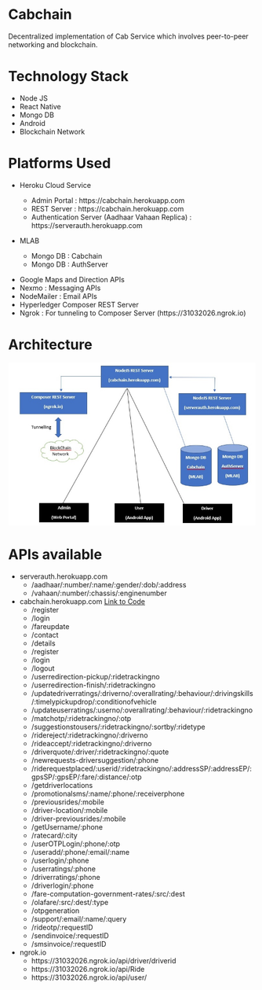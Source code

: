 # Cabchain
Decentralized implementation of Cab Service which involves peer-to-peer networking and blockchain. 

# Technology Stack

<ul>
  <li>Node JS</li>
  <li>React Native</li>
  <li>Mongo DB</li>
  <li>Android</li>
  <li>Blockchain Network</li>
</ul>

# Platforms Used

<ul>
  <li>Heroku Cloud Service<br>
      <p><ul>
        <li
        <li>Admin Portal : https://cabchain.herokuapp.com</li>
        <li>REST Server : https://cabchain.herokuapp.com</li>
        <li>Authentication Server (Aadhaar Vahaan Replica) : https://serverauth.herokuapp.com</li>
      </ul></p>
   </li>
  <li>MLAB<br>
  <p><ul>
      <li>Mongo DB : Cabchain</li>
        <li>Mongo DB : AuthServer</li>
      </ul></p>
  </li>
   <li>Google Maps and Direction APIs</li>
  <li>Nexmo : Messaging APIs</li>
  <li>NodeMailer : Email APIs</li>
   <li>Hyperledger Composer REST Server</li>
   <li>Ngrok : For tunneling to Composer Server (https://31032026.ngrok.io)</li>
</ul>


# Architecture

![architecture](https://github.com/amitabh27/Cabchain/blob/master/images/archi.jpg)

# APIs available 

<ul>
  <li>serverauth.herokuapp.com<br>
    <ul>
      <li>/aadhaar/:number/:name/:gender/:dob/:address</li>
      <li>/vahaan/:number/:chassis/:enginenumber</li>
    </ul>
  </li>
  <li>cabchain.herokuapp.com  <a href="https://github.com/amitabh27/Cabchain/blob/master/cabchain-NodeJS-REST-Server/routes/users.js">Link to Code</a><br>
    <ul>
      <li>/register</li>
      <li>/login</li>
      <li>/fareupdate</li>
      <li>/contact</li>
      <li>/details</li>
      <li>/register</li>
      <li>/login</li>
      <li>/logout</li>
      <li>/userredirection-pickup/:ridetrackingno</li>
      <li>/userredirection-finish/:ridetrackingno</li>
      <li>/updatedriverratings/:driverno/:overallrating/:behaviour/:drivingskills/:timelypickupdrop/:conditionofvehicle</li>
      <li>/updateuserratings/:userno/:overallrating/:behaviour/:ridetrackingno</li>
      <li>/matchotp/:ridetrackingno/:otp</li>
      <li>/suggestionstousers/:ridetrackingno/:sortby/:ridetype</li>
      <li>/ridereject/:ridetrackingno/:driverno</li>
       <li>/rideaccept/:ridetrackingno/:driverno</li>
       <li>/driverquote/:driver/:ridetrackingno/:quote</li>
       <li>/newrequests-driversuggestion/:phone</li>
       <li>/riderequestplaced/:userid/:ridetrackingno/:addressSP/:addressEP/:gpsSP/:gpsEP/:fare/:distance/:otp</li>
       <li>/getdriverlocations</li>
       <li>/promotionalsms/:name/:phone/:receiverphone</li>
       <li>/previousrides/:mobile</li>
       <li>/driver-location/:mobile</li>
       <li>/driver-previousrides/:mobile</li>
       <li>/getUsername/:phone</li>
       <li>/ratecard/:city</li>
       <li>/userOTPLogin/:phone/:otp</li>
       <li>/useradd/:phone/:email/:name</li>
       <li>/userlogin/:phone</li>
       <li>/userratings/:phone</li>
       <li>/driverratings/:phone</li>
       <li>/driverlogin/:phone</li>
       <li>/fare-computation-government-rates/:src/:dest</li>
       <li>/olafare/:src/:dest/:type</li>
       <li>/otpgeneration</li>
       <li>/support/:email/:name/:query</li>
       <li>/rideotp/:requestID</li>
       <li>/sendinvoice/:requestID</li>
      <li>/smsinvoice/:requestID</li>
    </ul>
  </li>
  <li>ngrok.io<br>
    <ul>
      <li>https://31032026.ngrok.io/api/driver/driverid</li>
      <li>https://31032026.ngrok.io/api/Ride</li>
      <li>https://31032026.ngrok.io/api/user/</li>
    </ul>
  </li>
  
</ul>






















